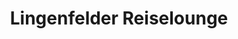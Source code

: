 ---
title: "Lingenfelder Reiselounge"
url: /lingenfeld/lingenfelder-reiselounge/
shop: Reisebüro
---